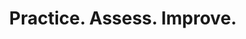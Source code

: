 ---
title: Practice. Assess. Improve.
components:
# Hero
- component_name: hero
  title: Practice. Assess. Improve.
  description: "Albert is a learning companion built on a simple idea: That learning is best done by doing."
  cta_label: Get started
  cta_url: "no-url-set"
  img_src: "assets/img/home-hero-illustration.svg"

# Course preview
- component_name: coursePreview
  title: K-12 Core
  group_title:
  cta_url: ""
  courseDomains:
  - domain: ELA
    domain_description: Description for domain here
    cta_label: View all ELA
    cta_url: ""
    courseCards:
    - card_group: ela
      card_img_src: "assets/img/heart_of_darkness.svg"
      card_title: ELA subject 1

    - card_group: ela
      card_img_src: "assets/img/heart_of_darkness.svg"
      card_title: ELA subject 2

    - card_group: ela
      card_img_src: "assets/img/heart_of_darkness.svg"
      card_title: ELA subject 2

    - card_group: ela
      card_img_src: "assets/img/heart_of_darkness.svg"
      card_title: ELA subject 2

    - card_group: ela
      card_img_src: "assets/img/heart_of_darkness.svg"
      card_title: ELA subject 2

  - domain: Social Studies
    cta_label: View all Social Studies
    cta_url: ""
    courseCards:
    - card_group: social-studies
      card_title: social studies subject
      card_img_src: "assets/img/heart_of_darkness.svg"

    - card_group: social-studies
      card_title: social studies subject
      card_img_src: "assets/img/heart_of_darkness.svg"

    - card_group: social-studies
      card_title: social studies subject
      card_img_src: "assets/img/heart_of_darkness.svg"

    - card_group: social-studies
      card_title: social studies subject
      card_img_src: "assets/img/heart_of_darkness.svg"

    - card_group: social-studies
      card_title: social studies subject
      card_img_src: "assets/img/heart_of_darkness.svg"

    - card_group: social-studies
      card_title: social studies subject
      card_img_src: "assets/img/heart_of_darkness.svg"

    - card_group: social-studies
      card_title: social studies subject
      card_img_src: "assets/img/heart_of_darkness.svg"

# Course preview
- component_name: coursePreview
  title: Test prep
  cta_url: ""
  courseDomains:
  - domain: Advanced Placement®
    domain_description: Description for domain here
    cta_label: View Advanced Placement®
    cta_url: ""
    courseCards:
    - card_group: ela
      card_img_src: "assets/img/heart_of_darkness.svg"
      card_title: ELA subject 1

    - card_group: ela
      card_img_src: "assets/img/heart_of_darkness.svg"
      card_title: ELA subject 2

    - card_group: ela
      card_img_src: "assets/img/heart_of_darkness.svg"
      card_title: ELA subject 2

    - card_group: ela
      card_img_src: "assets/img/heart_of_darkness.svg"
      card_title: ELA subject 2

    - card_group: ela
      card_img_src: "assets/img/heart_of_darkness.svg"
      card_title: ELA subject 2

  - domain: College Entrance
    cta_label: View College Entrance
    cta_url: ""
    courseCards:
    - card_group: world language
      card_title: World language subject
      card_img_src: "assets/img/heart_of_darkness.svg"

    - card_group: math
      card_title: math subject
      card_img_src: "assets/img/heart_of_darkness.svg"

    - card_group: social-studies
      card_title: social studies subject
      card_img_src: "assets/img/heart_of_darkness.svg"

    - card_group: social-studies
      card_title: social studies subject
      card_img_src: "assets/img/heart_of_darkness.svg"

    - card_group: social-studies
      card_title: social studies subject
      card_img_src: "assets/img/heart_of_darkness.svg"

    - card_group: social-studies
      card_title: social studies subject
      card_img_src: "assets/img/heart_of_darkness.svg"

    - card_group: social-studies
      card_title: social studies subject
      card_img_src: "assets/img/heart_of_darkness.svg"

# Staggered features
- component_name: stagger
  staggerItems:
  - supertitle: Albert is…
    title: An instructional companion that personalizes and accelerates learning.
    cta_label: Learn more
    cta_url: no-url-set
    img_src: "assets/img/home-illustration-5.svg"

  - supertitle: Albert is…
    title: The world’s highest-quality collection of academic practice questions.
    cta_label: Learn more
    cta_url: no-url-set
    img_src: "assets/img/home-illustration-5.svg"

  - supertitle: Albert is…
    title: "A practice and assessment resource that frees teachers to do what they do best: teach."
    cta_label: Learn more
    cta_url: no-url-set
    img_src: "assets/img/home-illustration-5.svg"

  - supertitle: Albert is…
    title: The one-on-one tutor students can take wherever they go.
    img_src: "assets/img/home-illustration-5.svg"

# Pre footer
- component_name: preFooter
---